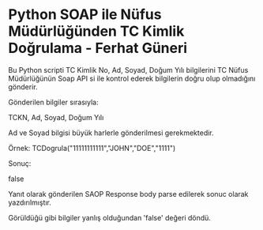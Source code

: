 # Python SOAP ile Nüfus Müdürlüğünden TC Kimlik Doğrulama - Ferhat Güneri


Bu Python scripti TC Kimlik No, Ad, Soyad, Doğum Yılı bilgilerini TC Nüfus Müdürlüğünün Soap API si ile kontrol ederek bilgilerin doğru olup olmadığını gönderir.

Gönderilen bilgiler sırasıyla:

TCKN, Ad, Soyad, Doğum Yılı

Ad ve Soyad bilgisi büyük harlerle gönderilmesi gerekmektedir. 

Örnek:
TCDogrula("11111111111","JOHN","DOE","1111")

Sonuç:

<?xml version="1.0" encoding="utf-8"?><soap:Envelope xmlns:soap="http://www.w3.org/2003/05/soap-envelope" xmlns:xsi="http://www.w3.org/2001/XMLSchema-instance" xmlns:xsd="http://www.w3.org/2001/XMLSchema"><soap:Body><TCKimlikNoDogrulaResponse xmlns="http://tckimlik.nvi.gov.tr/WS"><TCKimlikNoDogrulaResult>false</TCKimlikNoDogrulaResult></TCKimlikNoDogrulaResponse></soap:Body></soap:Envelope>

Yanıt olarak gönderilen SAOP Response body parse edilerek sonuc olarak yazdırılmıştır.

Görüldüğü gibi bilgiler yanlış olduğundan 'false' değeri döndü.
